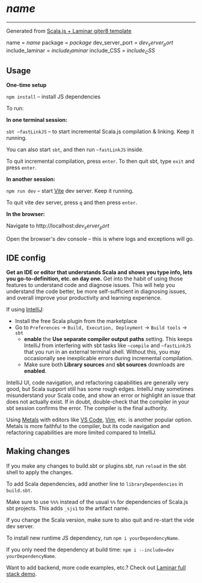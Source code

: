 # $name$

----------------

Generated from [Scala.js + Laminar giter8 template](https://github.com/raquo/scalajs.g8)

name = $name$
package = $package$
dev_server_port = $dev_server_port$
include_laminar = $include_laminar$
include_CSS = $include_CSS$


## Usage

**One-time setup**

`npm install` – install JS dependencies

To run:

**In one terminal session:**

`sbt ~fastLinkJS` – to start incremental Scala.js compilation & linking. Keep it running.

You can also start `sbt`, and then run `~fastLinkJS` inside.

To quit incremental compilation, press `enter`. To then quit sbt, type `exit` and press `enter`.

**In another session:**

`npm run dev` – start [Vite](https://vite.dev/config/) dev server. Keep it running.

To quit vite dev server, press `q` and then press `enter`.

**In the browser:**

Navigate to http://localhost:$dev_server_port$

Open the browser's dev console – this is where logs and exceptions will go.


## IDE config

**Get an IDE or editor that understands Scala and shows you type info, lets you go-to-definition, etc. on day one.** Get into the habit of using those features to understand code and diagnose issues. This will help you understand the code better, be more self-sufficient in diagnosing issues, and overall improve your productivity and learning experience.

If using [IntelliJ](https://www.jetbrains.com/idea/):

- Install the free Scala plugin from the marketplace
- Go to `Preferences` -> `Build, Execution, Deployment` -> `Build tools` -> `sbt`
  - **enable** the **Use separate compiler output paths** setting. This keeps IntelliJ from interfering with sbt tasks like `~compile` and `~fastLinkJS` that you run in an external terminal shell. Without this, you may occasionally see inexplicable errors during incremental compilation.
  - Make sure both **Library sources** and **sbt sources** downloads are **enabled**.

IntelliJ UI, code navigation, and refactoring capabilities are generally very good, but Scala support still has some rough edges. IntelliJ may sometimes misunderstand your Scala code, and show an error or highlight an issue that does not actually exist. If in doubt, double-check that the compiler in your sbt session confirms the error. The compiler is the final authority.

Using [Metals](https://scalameta.org/metals) with editors like [VS Code](https://scalameta.org/metals/docs/editors/vscode/), [Vim](https://scalameta.org/metals/docs/editors/vim), etc. is another popular option. Metals is more faithful to the compiler, but its code navigation and refactoring capabilities are more limited compared to IntelliJ.


## Making changes

If you make any changes to build.sbt or plugins.sbt, run `reload` in the sbt shell to apply the changes.

To add Scala dependencies, add another line to `libraryDependencies` in `build.sbt`.

Make sure to use `%%%` instead of the usual `%%` for dependencies of Scala.js sbt projects. This adds `_sjs1` to the artifact name.

If you change the Scala version, make sure to also quit and re-start the vide dev server.

To install new runtime JS dependency, run `npm i yourDependencyName`.

If you only need the dependency at build time: `npm i --include=dev yourDependencyName`.

Want to add backend, more code examples, etc.? Check out [Laminar full stack demo](https://github.com/raquo/laminar-full-stack-demo).
